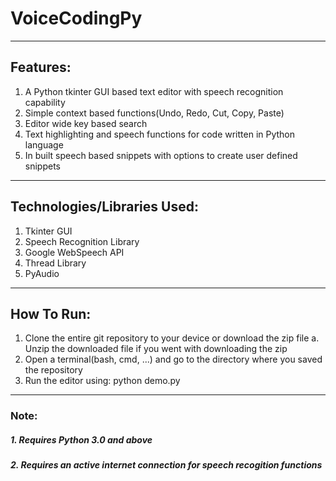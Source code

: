 # VoiceCodingPy
---
## Features:

1. A Python tkinter GUI based text editor with speech recognition capability
2. Simple context based functions(Undo, Redo, Cut, Copy, Paste)
3. Editor wide key based search 
4. Text highlighting and speech functions for code written in Python language 
5. In built speech based snippets with options to create user defined snippets

---

## Technologies/Libraries Used: 

1. Tkinter GUI
2. Speech Recognition Library
3. Google WebSpeech API
4. Thread Library
5. PyAudio

---

## How To Run: 

1. Clone the entire git repository to your device or download the zip file
    a. Unzip the downloaded file if you went with downloading the zip 
2. Open a terminal(bash, cmd, ...) and go to the directory where you saved the repository
3. Run the editor using: python demo.py 

---

### Note: 

##### 1. Requires Python 3.0 and above
##### 2. Requires an active internet connection for speech recogition functions



